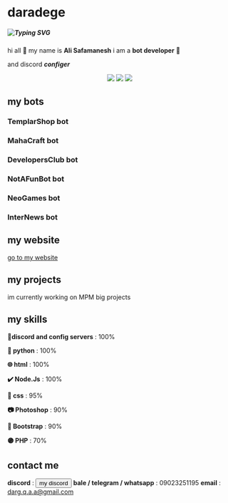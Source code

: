 # daradege

##### ![Typing SVG](https://readme-typing-svg.demolab.com?font=Fira+Code&pause=1000&color=F70000&random=false&width=435&lines=discord+bot+developer;discord+configer;bale+bot+developer;telegram+bot+developer;frontend+developer;developed+for+develop+♥️)

hi all 👋
my name is **Ali Safamanesh**
i am a **bot developer** 🤖

and discord ***configer***

<p align="center">
  <p align="center">
  <img src="https://api.statusbadges.me/badge/status/898843614380163082" />
  <img src="https://api.statusbadges.me/badge/playing/898843614380163082" />
  <img src="https://api.statusbadges.me/badge/vscode/898843614380163082" />
</p>

## my bots
### TemplarShop bot
### MahaCraft bot
### DevelopersClub bot
### NotAFunBot bot
### NeoGames bot
### InterNews bot




## my website

<a href="https://daradege.github.io/">go to my website</a>

## my projects
im currently working on MPM big projects

## my skills

**🔷discord and config servers** : 100%

**🐍 python** : 100%

**🌐 html** : 100%

**✔️ Node.Js** : 100%

**🎨 css** : 95%

**📷 Photoshop** : 90%

**🥾 Bootstrap** : 90%

**🟣 PHP** : 70%

## contact me

**discord** : <a href="https://discordapp.com/users/898843614380163082"><button>my discord</button></a>
**bale / telegram / whatsapp** : 09023251195
**email** : darg.q.a.a@gmail.com
